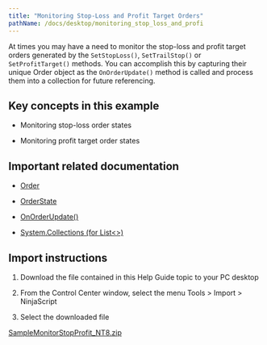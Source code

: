 ```yaml
---
title: "Monitoring Stop-Loss and Profit Target Orders"
pathName: /docs/desktop/monitoring_stop_loss_and_profi
---
```


At times you may have a need to monitor the stop-loss and profit target orders generated by the `SetStopLoss()`, `SetTrailStop()` or `SetProfitTarget()` methods. You can accomplish this by capturing their unique Order object as the `OnOrderUpdate()` method is called and process them into a collection for future referencing.

## Key concepts in this example

- Monitoring stop-loss order states

- Monitoring profit target order states

## Important related documentation

- [Order](/docs/desktop/order)

- [OrderState](/docs/desktop/order)

- [OnOrderUpdate()](/docs/desktop/onorderupdate)

- [System.Collections (for List<>)](https://learn.microsoft.com/en-us/dotnet/api/system.collections?view=netframework-4.8)

## Import instructions

1. Download the file contained in this Help Guide topic to your PC desktop

2. From the Control Center window, select the menu Tools > Import > NinjaScript

3. Select the downloaded file

[SampleMonitorStopProfit_NT8.zip](https://ninjatrader.com/support/helpGuides/nt8/samples/SampleMonitorStopProfit_NT8.zip)
